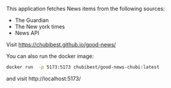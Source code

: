 This application fetches News items from the following sources:
- The Guardian
- The New york times 
- News API

Visit https://chubibest.github.io/good-news/

You can also run the docker image:
```bash
docker run  -p 5173:5173 chubibest/good-news-chubi:latest
```
and visit http://localhost:5173/

